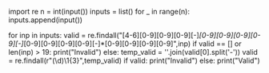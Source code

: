 
import re
n = int(input())
inputs = list()
for _  in range(n):
	inputs.append(input())

for inp in inputs:
	valid = re.findall("[4-6][0-9][0-9][0-9][-]*[0-9][0-9][0-9][0-9][-]*[0-9][0-9][0-9][0-9][-]*[0-9][0-9][0-9][0-9]",inp)
	if valid == [] or len(inp) > 19:
		print("Invalid")
	else:
		temp_valid = ''.join(valid[0].split('-'))
		valid = re.findall(r"(\d)\1{3}",temp_valid)
		if valid:
			print("Invalid")
		else:
			print("Valid")

